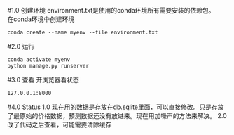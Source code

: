#1.0 创建环境
environment.txt是使用的conda环境所有需要安装的依赖包。  
在conda环境中创建环境
```
conda create --name myenv --file environment.txt
```
#2.0  运行
```
conda activate myenv 
python manage.py runserver
```
#3.0 查看
开浏览器看状态
```
127.0.0.1:8000
```

#4.0 Status
1.0 现在用的数据是存放在db.sqlite里面，可以直接修改。只是存放了最原始的价格数据，预测数据还没有放进来。现在用加噪声的方法来解决。
2.0 改了代码之后查看，可能需要清除缓存